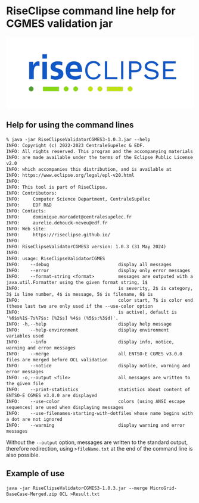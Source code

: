# RiseClipse command line help for CGMES validation jar

![Logo RiseClipe](img/small_logo_riseclipse.png)

## Help for using the command lines

    % java -jar RiseClipseValidatorCGMES3-1.0.3.jar --help
    INFO: Copyright (c) 2022-2023 CentraleSupélec & EDF.
    INFO: All rights reserved. This program and the accompanying materials
    INFO: are made available under the terms of the Eclipse Public License v2.0
    INFO: which accompanies this distribution, and is available at
    INFO: https://www.eclipse.org/legal/epl-v20.html
    INFO:
    INFO: This tool is part of RiseClipse.
    INFO: Contributors:
    INFO:     Computer Science Department, CentraleSupélec
    INFO:     EDF R&D
    INFO: Contacts:
    INFO:     dominique.marcadet@centralesupelec.fr
    INFO:     aurelie.dehouck-neveu@edf.fr
    INFO: Web site:
    INFO:     https://riseclipse.github.io/
    INFO:
    INFO: RiseClipseValidatorCGMES3 version: 1.0.3 (31 May 2024)
    INFO:
    INFO: usage: RiseClipseValidatorCGMES
    INFO:    --debug                          display all messages
    INFO:    --error                          display only error messages
    INFO:    --format-string <format>         messages are outputed with a java.util.Formatter using the given format string, 1$
    INFO:                                     is severity, 2$ is category, 3$ is line number, 4$ is message, 5$ is filename, 6$ is
    INFO:                                     color start, 7$ is color end (these last two are only used if the --use-color option
    INFO:                                     is active), default is '%6$s%1$-7s%7$s: [%2$s] %4$s (%5$s:%3$d)'.
    INFO: -h,--help                           display help message
    INFO:    --help-environment               display environment variables used
    INFO:    --info                           display info, notice, warning and error messages
    INFO:    --merge                          all ENTSO-E CGMES v3.0.0 files are merged before OCL validation
    INFO:    --notice                         display notice, warning and error messages
    INFO: -o,--output <file>                  all messages are written to the given file
    INFO:    --print-statistics               statistics about content of ENTSO-E CGMES v3.0.0 are displayed
    INFO:    --use-color                      colors (using ANSI escape sequences) are used when displaying messages
    INFO:    --use-filenames-starting-with-dotfiles whose name begins with a dot are not ignored
    INFO:    --warning                        display warning and error messages
            
Without the `--output` option, messages are written to the standard output, therefore redirection, using `>fileName.txt` 
at the end of the command line is also possible.
            
   ## Example of use
   
    java -jar RiseClipseValidatorCGMES3-1.0.3.jar --merge MicroGrid-BaseCase-Merged.zip OCL >Result.txt

   
